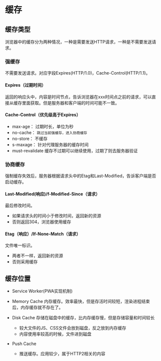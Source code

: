 # 缓存

## 缓存类型

浏览器中的缓存分为两种情况，一种是需要发送HTTP请求，一种是不需要发送请求。

### 强缓存

不需要发送请求。对应字段Expires(HTTP/1.0)，Cache-Control(HTTP/1.1)。

#### Expires（过期时间）

返回的响应头中，内容是时间节点，告诉浏览器在xxx时间点之前的请求，可以直接从缓存里面获取。但是服务器和客户端的时间可能不一致。

#### Cache-Control（优先级高于Expires）

- max-age：  过期时长，单位为秒
- no-cache： `跳过当前强缓存，进入协商缓存`
- no-store： 不缓存
- s-maxage： 针对代理服务器的缓存时间
- must-revalidate 缓存不过期可以继续使用，过期了则去服务器验证

### 协商缓存

强制缓存失效后，服务器根据请求头中的Etag和Last-Modified，告诉客户端是否启动缓存。

#### Last-Modified(响应)/f-Modified-Since（请求）

最后修改时间。  

- 如果请求头的时间小于修改时间，返回新的资源
- 否则返回304，浏览器使用缓存

#### Etag（响应）/If-None-Match（请求）

文件唯一标识。

- 两者不一样，返回新的资源
- 否则采用缓存

## 缓存位置

- Service Worker(PWA实现机制)
- Memory Cache
    内存缓存。效率最快，但是存活时间较短，渲染进程结束后，内存缓存就不存在了。
- Disk Cache
    存储在磁盘中的缓存，比内存缓存慢，但是存储容量和时间较长
    - 较大文件的JS、CSS文件会放到磁盘，反之放到内存缓存
    - 内容使用率较高的时候，文件进到磁盘

- Push Cache
    - 推送缓存。应用较少，属于HTTP2相关的内容


